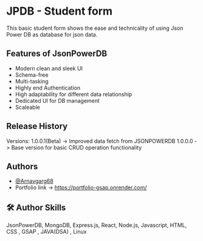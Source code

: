 
# JPDB - Student form

This basic student form shows the ease and technicality of using Json Power DB as database for json data.


## Features of JsonPowerDB

- Modern clean and sleek UI
- Schema-free
- Multi-tasking
- Highly end Authentication
- High adaptability for different data relationship
- Dedicated UI for DB management
- Scaleable


## Release History
Versions:
1.0.0.1(Beta) -> Improved  data fetch from JSONPOWERDB
1.0.0.0 -> Base version for basic CRUD operation functionality
## Authors

- [@Arnavgarg68](https://github.com/Arnavgarg68)
- Portfolio link -> https://portfolio-gsap.onrender.com/

## 🛠 Author Skills
JsonPowerDB, MongoDB, Express.js, React, Node.js, Javascript, HTML, CSS , GSAP , JAVA(DSA) , Linux 

